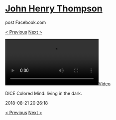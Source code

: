 # [John Henry Thompson](../README.md)
post Facebook.com

[< Previous](2018-08-22-1.md) [Next >](2018-08-15-1.md)

[![](../media/2018-08-21/DICE-Colored-Mind-living-in-the-dark.mp4)](../README.md)

DICE Colored Mind: living in the dark.

2018-08-21 20:26:18

[< Previous](2018-08-22-1.md) [Next >](2018-08-15-1.md)